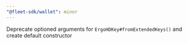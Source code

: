```yaml
---
"@fleet-sdk/wallet": minor
---
```


Deprecate optioned arguments for `ErgoHDKey#fromExtendedKeys()` and create default constructor
